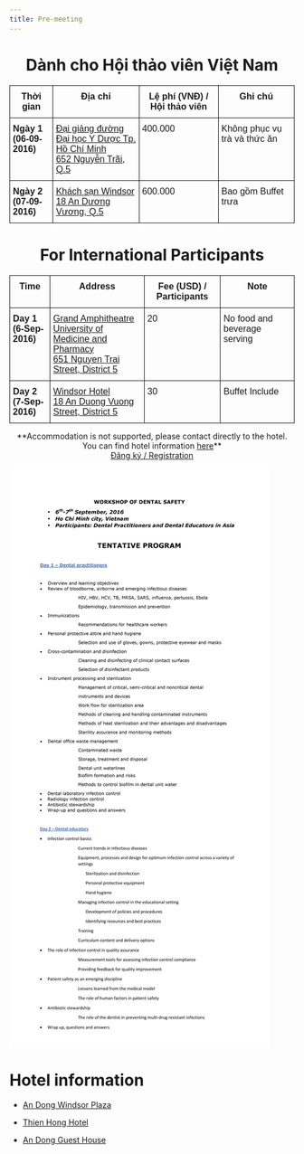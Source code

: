 ```yaml
---
title: Pre-meeting
---
```


# <center> Dành cho Hội thảo viên Việt Nam </center>

<style type="text/css">
.tg  {border-collapse:collapse;border-spacing:0;}
.tg td{font-family:Arial, sans-serif;font-size:1rem;padding:10px 5px;border-style:solid;border-width:1px;overflow:hidden;word-break:normal;}
.tg th{font-family:Arial, sans-serif;font-size:0.6rem;font-weight:normal;padding:10px 5px;border-style:solid;border-width:1px;overflow:hidden;word-break:normal;}
.tg .tg-d55q{font-weight:bold;font-size:1rem;vertical-align:top}
.tg .tg-yw4l{vertical-align:top}
</style>
<center>
  <table class="tg">
    <tr>
      <th class="tg-d55q">Thời gian</th>
      <th class="tg-d55q">Địa chỉ</th>
      <th class="tg-d55q">Lệ phí (VNĐ) / Hội thảo viên</th>
      <th class="tg-d55q">Ghi chú</th>
    </tr>
    <tr>
      <td class="tg-d55q">Ngày 1 <br>(06-09-2016)</td>
      <td class="tg-yw4l">
        <a href="https://www.google.com/maps/place/Nha+Khoa+R%C4%83ng+H%C3%A0m+M%E1%BA%B7t/@10.7550138,106.6608197,17z/data=!4m8!1m2!2m1!1skhoa+rang+ham+mat+dai+hoc+y+duoc!3m4!1s0x0:0x2beefef65ddbbf41!8m2!3d10.7535203!4d106.6636661"
        target="_blank">      
        Đại giảng đường<br>Đại học Y Dược Tp. Hồ Chí Minh<br>652 Nguyễn Trãi, Q.5
        </a>
      </td>
      <td class="tg-yw4l">400.000</td>
      <td class="tg-yw4l">Không phục vụ trà và thức ăn</td>
    </tr>
    <tr>
      <td class="tg-d55q">Ngày 2 <br>(07-09-2016)</td>
      <td class="tg-yw4l">
        <a href="https://www.google.com/maps/place/Windsor+Plaza+Hotel/@10.7578936,106.671219,17z/data=!3m1!4b1!4m5!3m4!1s0x31752efb6764e409:0xcea0e7a23d10598!8m2!3d10.7578883!4d106.6734077"
        target="_blank">  
        Khách sạn Windsor<br>18 An Dương Vương, Q.5
        </a>
      </td>
      <td class="tg-yw4l">600.000</td>
      <td class="tg-yw4l">Bao gồm Buffet trưa</td>
    </tr>
  </table>
</center>

# <center> For International Participants </center>

<center>
  <table class="tg">
    <tr>
      <th class="tg-d55q">Time</th>
      <th class="tg-d55q">Address</th>
      <th class="tg-d55q">Fee (USD) / Participants</th>
      <th class="tg-d55q">Note</th>
    </tr>
    <tr>
      <td class="tg-d55q">Day 1 <br>(6-Sep-2016)</td>
      <td class="tg-yw4l">
        <a href="https://www.google.com/maps/place/Nha+Khoa+R%C4%83ng+H%C3%A0m+M%E1%BA%B7t/@10.7550138,106.6608197,17z/data=!4m8!1m2!2m1!1skhoa+rang+ham+mat+dai+hoc+y+duoc!3m4!1s0x0:0x2beefef65ddbbf41!8m2!3d10.7535203!4d106.6636661"
        target="_blank">
        Grand Amphitheatre<br>University of Medicine and Pharmacy<br>651 Nguyen Trai Street, District 5
        </a>
      </td>
      <td class="tg-yw4l">20</td>
      <td class="tg-yw4l">No food and beverage serving</td>
    </tr>
    <tr>
      <td class="tg-d55q">Day 2 <br>(7-Sep-2016)</td>
      <td class="tg-yw4l">
        <a href="https://www.google.com/maps/place/Windsor+Plaza+Hotel/@10.7578936,106.671219,17z/data=!3m1!4b1!4m5!3m4!1s0x31752efb6764e409:0xcea0e7a23d10598!8m2!3d10.7578883!4d106.6734077"
        target="_blank">
        Windsor Hotel<br>18 An Duong Vuong Street, District 5
        </a>
      </td>
      <td class="tg-yw4l">30</td>
      <td class="tg-yw4l">Buffet Include</td>
    </tr>
  </table>
</center>

<center> **Accommodation is not supported, please contact directly to the hotel.<br> You can find hotel information <a href="#hotel">here</a>** </center>

<center>
  <a
    class="btn btn-lg btn-yellow"
    href="https://seaade2016.vn/404/"
    target="_blank"
  >
    Đăng ký / Registration
  </a>
</center>

![](/assets/news/pre-meeting.jpg)

# Hotel information

<div id="hotel">

  - [An Dong Windsor Plaza](http://windsorplazahotel.com/)

  - [Thien Hong Hotel](http://www.thienhonghotel.vn/)

  - [An Dong Guest House](http://andongcenter.com/)

</div>
